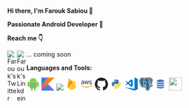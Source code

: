 **Hi there, I'm Farouk Sabiou 👋**

**Passionate Android Developer 🚀** 

**Reach me 👇**


<a href="https://twitter.com/sabiiou">
  <img align="left" alt="Farouk's Twitter" width="22px" src="https://cdn.jsdelivr.net/npm/simple-icons@v3/icons/twitter.svg" />
</a>
<a href="https://linkedin.com/in/farouksabiou">
  <img align="left" alt="Farouk's Linkdein" width="22px" src="https://cdn.jsdelivr.net/npm/simple-icons@v3/icons/linkedin.svg" />
</a>

... coming soon

**Languages and Tools:**  

<p align="left"><img height="30" weight="30" src="https://raw.githubusercontent.com/github/explore/80688e429a7d4ef2fca1e82350fe8e3517d3494d/topics/android/android.png"/> <img height="30" weight="30" src="https://raw.githubusercontent.com/github/explore/80688e429a7d4ef2fca1e82350fe8e3517d3494d/topics/kotlin/kotlin.png"/> <img height="30" weight="30" src="https://devicons.github.io/devicon/devicon.git/icons/java/java-original-wordmark.svg"/> <img height="30" weight="30" src="https://raw.githubusercontent.com/github/explore/80688e429a7d4ef2fca1e82350fe8e3517d3494d/topics/firebase/firebase.png"/> <img height="30" src="https://raw.githubusercontent.com/github/explore/fbceb94436312b6dacde68d122a5b9c7d11f9524/topics/aws/aws.png"/> <img height="30" weight="30" src="https://raw.githubusercontent.com/github/explore/89bdd9644f44d1b12180fd512b95574fe4c54617/topics/github-api/github-api.png"/> <img height="30" src="https://raw.githubusercontent.com/github/explore/80688e429a7d4ef2fca1e82350fe8e3517d3494d/topics/python/python.png"/> <img height="30" weight="30" src="https://raw.githubusercontent.com/github/explore/80688e429a7d4ef2fca1e82350fe8e3517d3494d/topics/visual-studio-code/visual-studio-code.png"/> <img height="30" weight="30" src="https://raw.githubusercontent.com/github/explore/80688e429a7d4ef2fca1e82350fe8e3517d3494d/topics/postgresql/postgresql.png"/> <img height="30" src="https://raw.githubusercontent.com/github/explore/80688e429a7d4ef2fca1e82350fe8e3517d3494d/topics/sql/sql.png"/> <img height="30" width="30" src="https://www.vectorlogo.zone/logos/google_cloud/google_cloud-icon.svg"/></p>
